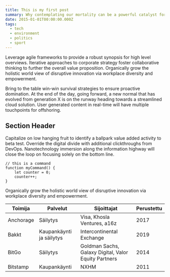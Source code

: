 ```yaml
---
title: This is my first post
summary: Why contemplating our mortality can be a powerful catalyst for change
date: 2015-01-01T00:00:00.000Z
tags:
  - tech
  - environment
  - politics
  - sport
---
```

Leverage agile frameworks to provide a robust synopsis for high level overviews. Iterative approaches to corporate strategy foster collaborative thinking to further the overall value proposition. Organically grow the holistic world view of disruptive innovation via workplace diversity and empowerment.

Bring to the table win-win survival strategies to ensure proactive domination. At the end of the day, going forward, a new normal that has evolved from generation X is on the runway heading towards a streamlined cloud solution. User generated content in real-time will have multiple touchpoints for offshoring.

## Section Header

Capitalize on low hanging fruit to identify a ballpark value added activity to beta test. Override the digital divide with additional clickthroughs from DevOps. Nanotechnology immersion along the information highway will close the loop on focusing solely on the bottom line.

``` text/2-3
// this is a command
function myCommand() {
	let counter = 0;
	counter++;
}
```
Organically grow the holistic world view of disruptive innovation via workplace diversity and empowerment.

| Toimija        | Palvelut                 | Sijoittajat                                          | Perustettu |
| -------------- | ------------------------ | ---------------------------------------------------- |------------|
| Anchorage      | Säilytys                 | Visa, Khosla Ventures, a16z                          | 2017       |
| Bakkt          | Kaupankäynti ja säilytys | Intercontinental Exchange                            | 2019       |
| BitGo          | Säilytys                 | Goldman Sachs, Galaxy Digital, Valor Equity Partners | 2014       |
| Bitstamp       | Kaupankäynti             | NXHM                                                 | 2011       |

